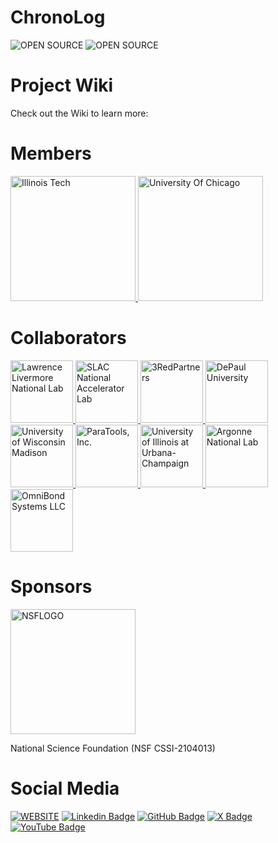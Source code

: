 # ChronoLog
![OPEN SOURCE](https://img.shields.io/badge/GNOSIS_RESEARCH_CENTER-blue)
![OPEN SOURCE](https://img.shields.io/badge/OPEN_SOURCE-grey)
# Project Wiki
Check out the Wiki to learn more:

# Members

<a href="https://www.iit.edu">
    <img src="https://encrypted-tbn0.gstatic.com/images?q=tbn:ANd9GcR0j8zmRzl-1c4LRhNrRECWgZcz7J06RdanVnd37LplRg&s" alt="Illinois Tech" width="200">
</a>

<a href="https://www.uchicago.edu/">
    <img src="http://cs.iit.edu/~scs/assets/projects/ChronoLog/assets/images/collab-icons/university-of-chicago.png" alt="University Of Chicago" width="200">
</a>

# Collaborators
<a href="https://www.llnl.gov/">
    <img src="http://cs.iit.edu/~scs/assets/projects/ChronoLog/assets/images/collab-icons/llnl.jpg" alt="Lawrence Livermore National Lab" width="100">
</a>
<a href="https://www6.slac.stanford.edu/">
    <img src="http://cs.iit.edu/~scs/assets/projects/ChronoLog/assets/images/collab-icons/slac.png" alt="SLAC National Accelerator Lab" width="100">
</a>
<a href="https://www.3redpartners.com/">
    <img src="http://cs.iit.edu/~scs/assets/projects/ChronoLog/assets/images/collab-icons/3red.png" alt="3RedPartners" width="100">
</a>
<a href="https://www.depaul.edu/">
    <img src="http://cs.iit.edu/~scs/assets/projects/ChronoLog/assets/images/collab-icons/depaul.png" alt="DePaul University" width="100">
</a>
<a href="https://www.wisc.edu/">
    <img src="http://cs.iit.edu/~scs/assets/projects/ChronoLog/assets/images/collab-icons/university-of-wisconsin.jpg" alt="University of Wisconsin Madison" width="100">
</a>
<a href="https://www.paratools.com/">
    <img src="http://cs.iit.edu/~scs/assets/projects/ChronoLog/assets/images/collab-icons/paratools.png" alt="ParaTools, Inc." width="100">
</a>
<a href="https://illinois.edu/">
    <img src="http://cs.iit.edu/~scs/assets/projects/ChronoLog/assets/images/collab-icons/university-of-illinois.jpg" alt="University of Illinois at Urbana-Champaign" width="100">
</a>
<a href="https://www.anl.gov/">
    <img src="http://cs.iit.edu/~scs/assets/projects/ChronoLog/assets/images/collab-icons/argonne.jpeg" alt="Argonne National Lab" width="100">
</a>
<a href="https://omnibond.com/">
    <img src="http://cs.iit.edu/~scs/assets/projects/ChronoLog/assets/images/collab-icons/omnibond.png" alt="OmniBond Systems LLC" width="100">
</a>


# Sponsors
<a href="https://www.nsf.gov">
    <img src="https://grc.iit.edu/assets/images/nsf-fb7efe9286a9b499c5907d82af3e70fd.png" alt="NSFLOGO" width="200">
</a>

National Science Foundation (NSF CSSI-2104013)

# Social Media
[![WEBSITE](https://img.shields.io/badge/-WEBSITE-blue?style=flat-square&logo=website&logoColor=white&link=https://www.chronolog.dev)](https://www.chronolog.dev)
[![Linkedin Badge](https://img.shields.io/badge/-LinkedIn-blue?style=flat-square&logo=Linkedin&logoColor=white&link=https://www.linkedin.com/school/gnosis-research-center/)](https://www.linkedin.com/school/gnosis-research-center/)
[![GitHub Badge](https://img.shields.io/badge/-GitHub-black?style=flat-square&logo=Github&logoColor=white&link=https://www.linkedin.com/school/gnosis-research-center/)](https://www.linkedin.com/school/gnosis-research-center/)
[![X Badge](https://img.shields.io/badge/-Twitter-black?style=flat-square&logo=X&logoColor=white&link=https://www.linkedin.com/school/gnosis-research-center/)](https://www.linkedin.com/school/gnosis-research-center/)
[![YouTube Badge](https://img.shields.io/badge/-YouTube-red?style=flat-square&logo=Youtube&logoColor=white&link=https://www.linkedin.com/school/gnosis-research-center/)](https://www.linkedin.com/school/gnosis-research-center/)

